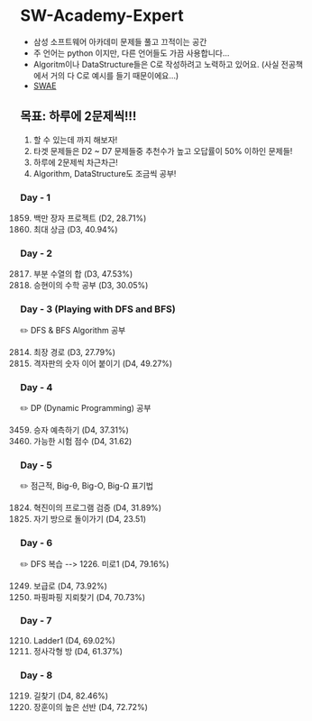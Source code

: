 # SW-Academy-Expert
- 삼성 소프트웨어 아카데미 문제들 풀고 끄적이는 공간
- 주 언어는 python 이지만, 다른 언어들도 가끔 사용합니다...
- Algoritm이나 DataStructure들은 C로 작성하려고 노력하고 있어요. (사실 전공책에서 거의 다 C로 예시를 들기 때문이에요...)
- [SWAE](https://swexpertacademy.com/main/main.do)

## 목표: 하루에 2문제씩!!!
1. 할 수 있는데 까지 해보자!
2. 타겟 문제들은 D2 ~ D7 문제들중 추천수가 높고 오답률이 50% 이하인 문제들!
3. 하루에 2문제씩 차근차근!
4. Algorithm, DataStructure도 조금씩 공부!


### Day - 1
1859. 백만 장자 프로젝트 (D2, 28.71%)
1244. 최대 상금 (D3, 40.94%)


### Day - 2
2817. 부분 수열의 합 (D3, 47.53%)
7193. 승현이의 수학 공부 (D3, 30.05%)


### Day - 3 (Playing with DFS and BFS)
:pencil2: DFS & BFS Algorithm 공부

2814. 최장 경로 (D3, 27.79%)
2819. 격자판의 숫자 이어 붙이기 (D4, 49.27%)


### Day - 4
:pencil2: DP (Dynamic Programming) 공부

3459. 승자 예측하기 (D4, 37.31%)
3752. 가능한 시험 점수 (D4, 31.62)


### Day - 5
:pencil2: 점근적, Big-θ, Big-O, Big-Ω 표기법

1824. 혁진이의 프로그램 검증 (D4, 31.89%)
4408. 자기 방으로 돌이가기 (D4, 23.51)


### Day - 6
:pencil2: DFS 복습 --> 1226. 미로1 (D4, 79.16%)

1249. 보급로 (D4, 73.92%)
1868. 파핑파핑 지뢰찾기 (D4, 70.73%)


### Day - 7
1210. Ladder1 (D4, 69.02%)
1861. 정사각형 방 (D4, 61.37%)


### Day - 8
1219. 길찾기 (D4, 82.46%)
1486. 장훈이의 높은 선반 (D4, 72.72%)
